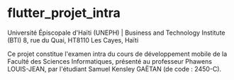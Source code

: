 # flutter_projet_intra

Université Épiscopale d'Haïti (UNEPH) | Business and Technology Institute (BTI)
8, rue du Quai, HT8110 Les Cayes, Haïti

Ce projet constitue l'examen intra du cours de développement mobile de la Faculté des Sciences Informatiques, présenté au professeur Phawens LOUIS-JEAN, par l'étudiant Samuel Kensley GAËTAN (de code : 2450-C).
